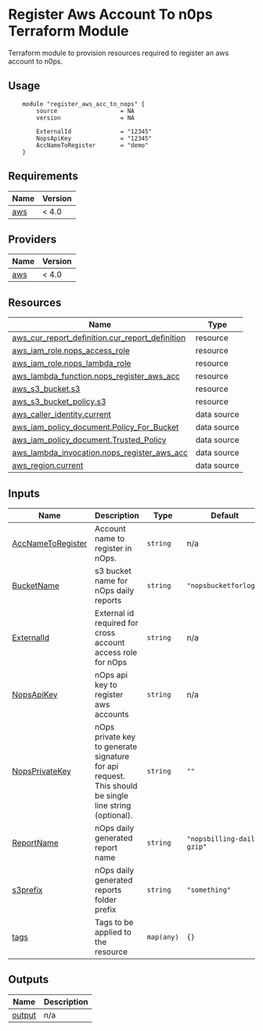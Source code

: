 # Register Aws Account To n0ps Terraform Module

Terraform module to provision resources required to register an aws account to n0ps.

## Usage
```hcl
    module "register_aws_acc_to_nops" {
        source                  = NA
        version                 = NA

        ExternalId              = "12345"
        NopsApiKey              = "12345"
        AccNameToRegister       = "demo"
    }
```
## Requirements

| Name | Version |
|------|---------|
| <a name="requirement_aws"></a> [aws](#requirement\_aws) | < 4.0 |

## Providers

| Name | Version |
|------|---------|
| <a name="provider_aws"></a> [aws](#provider\_aws) | < 4.0 |


## Resources

| Name | Type |
|------|------|
| [aws_cur_report_definition.cur_report_definition](https://registry.terraform.io/providers/hashicorp/aws/latest/docs/resources/cur_report_definition) | resource |
| [aws_iam_role.nops_access_role](https://registry.terraform.io/providers/hashicorp/aws/latest/docs/resources/iam_role) | resource |
| [aws_iam_role.nops_lambda_role](https://registry.terraform.io/providers/hashicorp/aws/latest/docs/resources/iam_role) | resource |
| [aws_lambda_function.nops_register_aws_acc](https://registry.terraform.io/providers/hashicorp/aws/latest/docs/resources/lambda_function) | resource |
| [aws_s3_bucket.s3](https://registry.terraform.io/providers/hashicorp/aws/latest/docs/resources/s3_bucket) | resource |
| [aws_s3_bucket_policy.s3](https://registry.terraform.io/providers/hashicorp/aws/latest/docs/resources/s3_bucket_policy) | resource |
| [aws_caller_identity.current](https://registry.terraform.io/providers/hashicorp/aws/latest/docs/data-sources/caller_identity) | data source |
| [aws_iam_policy_document.Policy_For_Bucket](https://registry.terraform.io/providers/hashicorp/aws/latest/docs/data-sources/iam_policy_document) | data source |
| [aws_iam_policy_document.Trusted_Policy](https://registry.terraform.io/providers/hashicorp/aws/latest/docs/data-sources/iam_policy_document) | data source |
| [aws_lambda_invocation.nops_register_aws_acc](https://registry.terraform.io/providers/hashicorp/aws/latest/docs/data-sources/lambda_invocation) | data source |
| [aws_region.current](https://registry.terraform.io/providers/hashicorp/aws/latest/docs/data-sources/region) | data source |

## Inputs

| Name | Description | Type | Default | Required |
|------|-------------|------|---------|:--------:|
| <a name="input_AccNameToRegister"></a> [AccNameToRegister](#input\_AccNameToRegister) | Account name to register in nOps. | `string` | n/a | yes |
| <a name="input_BucketName"></a> [BucketName](#input\_BucketName) | s3 bucket name for nOps daily reports | `string` | `"nopsbucketforlogs"` | no |
| <a name="input_ExternalId"></a> [ExternalId](#input\_ExternalId) | External id required for cross account access role for nOps | `string` | n/a | yes |
| <a name="input_NopsApiKey"></a> [NopsApiKey](#input\_NopsApiKey) | nOps api key to register aws accounts | `string` | n/a | yes |
| <a name="input_NopsPrivateKey"></a> [NopsPrivateKey](#input\_NopsPrivateKey) | nOps private key to generate signature for api request. This should be single line string (optional). | `string` | `""` | no |
| <a name="input_ReportName"></a> [ReportName](#input\_ReportName) | nOps daily generated report name | `string` | `"nopsbilling-daily-gzip"` | no |
| <a name="input_s3prefix"></a> [s3prefix](#input\_s3prefix) | nOps daily generated reports folder prefix | `string` | `"something"` | no |
| <a name="input_tags"></a> [tags](#input\_tags) | Tags to be applied to the resource | `map(any)` | `{}` | no |

## Outputs

| Name | Description |
|------|-------------|
| <a name="output_output"></a> [output](#output\_output) | n/a |
